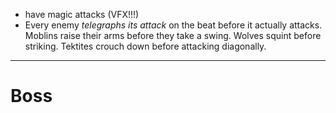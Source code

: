 - have magic attacks (VFX!!!)
- Every enemy *telegraphs its attack* on the beat before it actually attacks. Moblins raise their arms before they take a swing. Wolves squint before striking. Tektites crouch down before attacking diagonally.
***


# Boss